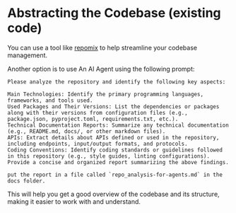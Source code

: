 # Abstracting the Codebase (existing code)
 

 You can use a tool like [repomix](https://github.com/yamadashy/repomix) to help streamline your codebase management.

 Another option is to use An AI Agent using the following prompt:

 ```prompt
Please analyze the repository and identify the following key aspects:

Main Technologies: Identify the primary programming languages, frameworks, and tools used.
Used Packages and Their Versions: List the dependencies or packages along with their versions from configuration files (e.g., package.json, pyproject.toml, requirements.txt, etc.).
Technical Documentation Reports: Summarize any technical documentation (e.g., README.md, docs/, or other markdown files).
APIs: Extract details about APIs defined or used in the repository, including endpoints, input/output formats, and protocols.
Coding Conventions: Identify coding standards or guidelines followed in this repository (e.g., style guides, linting configurations).
Provide a concise and organized report summarizing the above findings.

put the report in a file called `repo_analysis-for-agents.md` in the docs folder.
 ```
 
 This will help you get a good overview of the codebase and its structure, making it easier to work with and understand.
    

